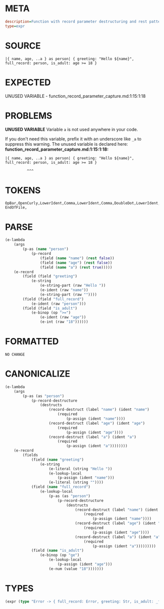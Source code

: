 # META
~~~ini
description=Function with record parameter destructuring and rest pattern, capture whole record using `as`
type=expr
~~~
# SOURCE
~~~roc
|{ name, age, ..a } as person| { greeting: "Hello ${name}", full_record: person, is_adult: age >= 18 }
~~~
# EXPECTED
UNUSED VARIABLE - function_record_parameter_capture.md:1:15:1:18
# PROBLEMS
**UNUSED VARIABLE**
Variable `a` is not used anywhere in your code.

If you don't need this variable, prefix it with an underscore like `_a` to suppress this warning.
The unused variable is declared here:
**function_record_parameter_capture.md:1:15:1:18:**
```roc
|{ name, age, ..a } as person| { greeting: "Hello ${name}", full_record: person, is_adult: age >= 18 }
```
              ^^^


# TOKENS
~~~zig
OpBar,OpenCurly,LowerIdent,Comma,LowerIdent,Comma,DoubleDot,LowerIdent,CloseCurly,KwAs,LowerIdent,OpBar,OpenCurly,LowerIdent,OpColon,StringStart,StringPart,OpenStringInterpolation,LowerIdent,CloseStringInterpolation,StringPart,StringEnd,Comma,LowerIdent,OpColon,LowerIdent,Comma,LowerIdent,OpColon,LowerIdent,OpGreaterThanOrEq,Int,CloseCurly,
EndOfFile,
~~~
# PARSE
~~~clojure
(e-lambda
	(args
		(p-as (name "person")
			(p-record
				(field (name "name") (rest false))
				(field (name "age") (rest false))
				(field (name "a") (rest true)))))
	(e-record
		(field (field "greeting")
			(e-string
				(e-string-part (raw "Hello "))
				(e-ident (raw "name"))
				(e-string-part (raw ""))))
		(field (field "full_record")
			(e-ident (raw "person")))
		(field (field "is_adult")
			(e-binop (op ">=")
				(e-ident (raw "age"))
				(e-int (raw "18"))))))
~~~
# FORMATTED
~~~roc
NO CHANGE
~~~
# CANONICALIZE
~~~clojure
(e-lambda
	(args
		(p-as (as "person")
			(p-record-destructure
				(destructs
					(record-destruct (label "name") (ident "name")
						(required
							(p-assign (ident "name"))))
					(record-destruct (label "age") (ident "age")
						(required
							(p-assign (ident "age"))))
					(record-destruct (label "a") (ident "a")
						(required
							(p-assign (ident "a"))))))))
	(e-record
		(fields
			(field (name "greeting")
				(e-string
					(e-literal (string "Hello "))
					(e-lookup-local
						(p-assign (ident "name")))
					(e-literal (string ""))))
			(field (name "full_record")
				(e-lookup-local
					(p-as (as "person")
						(p-record-destructure
							(destructs
								(record-destruct (label "name") (ident "name")
									(required
										(p-assign (ident "name"))))
								(record-destruct (label "age") (ident "age")
									(required
										(p-assign (ident "age"))))
								(record-destruct (label "a") (ident "a")
									(required
										(p-assign (ident "a")))))))))
			(field (name "is_adult")
				(e-binop (op "ge")
					(e-lookup-local
						(p-assign (ident "age")))
					(e-num (value "18")))))))
~~~
# TYPES
~~~clojure
(expr (type "Error -> { full_record: Error, greeting: Str, is_adult: _field }"))
~~~
